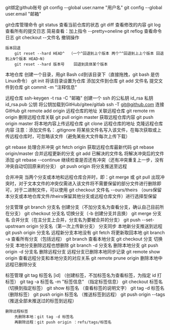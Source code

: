 git绑定github账号
	git config --global user.name "用户名"
	git config --global user.email "邮箱"

git仓库管理命令
	git status 查看当前仓库的状态
	git diff 查看修改的内容
	git log 查看所有的提交日志 简易查看：加上指令 --pretty=oneline
	git reflog 查看命令日志
	git checkout --文件名 撤销操作

	版本回退
		git reset --hard HEAD^	（一个^回退到上个版本 两个^^回退到上上个版本 回退到上N个版本 HEAD~N)
		git reset --hard 版本号	回退到具体某个版本

本地仓库
	创建一个目录，用git Bash cd到该目录下（直接拖拽，git bash 是仿Linux命令）
	git init 将该目录设置为仓库
	添加文件到仓库 git add 文件名
	提交文件到仓库 git commit -m "注释信息"

远程仓库
	ssh-keygen -t rsa -C "邮箱"	创建一个 ssh 的公私钥 id_rsa 私钥 id_rsa.pub 公钥
	将公钥加载到GitHub/gitee/gitlab
	ssh -T git@github.com	连接GitHub
	git remote add origin 远程仓库的地址	关联远程仓库
	git remote rm origin		删除远程仓库关联
	git pull origin master		获取远程仓库内容
	git push origin  master		将本地内容上传远程仓库
	git clone 远程仓库的地址		克隆远程仓库内容
	注意：添加文件名：.gitignore	将某些文件名写入该文件，在每次获取或上传远程仓库时，可忽略该文件（避免某些大文件每次上传下载）

git rebase 处理合并冲突
	git fetch origin          获取远程仓库最新代码
	git rebase origin/master  合并远程更新的分支
	git add 已解决的文件名      将解决冲突后的文件添加
	git rebase --continue     继续检查是否还有冲突（还有冲突重复上一步，没有冲突自动切回原来的分支）
	git push origin           将分支推送至远程

合并冲突
	当两个分支或本地和远程仓库合并时，即：git merge 或 git pull 出现冲突时，对于文本文件的冲突仅需进入该文件将不需要保留的部分文件进行删除即可，对于二进制文件，可以使用 git checkout 文件名 --ours/theirs （ours保留本分支或本地仓库文件/theirs保留其他分支或远程仓库文件）进行选择型保留

分支管理
	git branch 分支名	创建分支（不加分支名为查看分支，确认自己目前所在分支）
	git checkout 分支名	切换分支（-b 创建分支并且换）
	git merge 分支名	合并分支（在主分支上合并，分支名为要被合并的分支）
	git push --set-upstream origin 分支名（第一次上传新分支）
	分支同步
		本地新分支推送到远程
			git push origin 分支名
		远程新分支本地没有
			git fetch			将更新取回本地
			git branch -a		查看所有分支（包括远程）
			git branch			查看本地分支
			git checkout 分支	 切换分支
		本地分支删除远程也想删除
			git branch -d 分支名		删除本地分支
			git push origin -d 分支名	删除远程分支
		远程分支已删除本地同步记录
			git remote show origin		查看远程分支和本地分支的对应关系
			git remote prune origin		删除本地中远程已删除分支

标签管理
	git tag 标签名 [id]	（创建标签，不加标签名为查看标签，为指定 id 打标签）
	git tag -a 标签名 -m "标签信息"	（指定标签信息）
	git checkout 标签名		（切换到指定标签）
	git show 标签名	（查看标签的说明文字）
	git tag -d 标签名	（删除标签）
	git push origin 标签名	（推送标签到远程）
	git push origin --tags	（推送全部未推送过的标签到远程）

	删除远程标签
		先删除本地：git tag -d 标签名
		再删除远程：git push origin ：refs/tags/标签名
